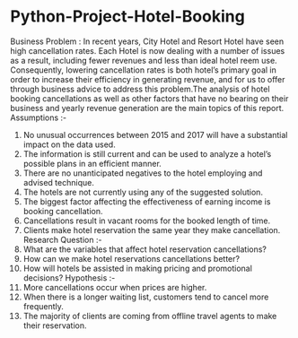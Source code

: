 # Python-Project-Hotel-Booking
Business Problem :
In recent years, City Hotel and Resort Hotel have seen high cancellation rates. Each Hotel is now dealing with a number of issues as a result, including fewer revenues and less than ideal hotel reem use. Consequently, lowering cancellation rates is both hotel’s primary goal in order to increase their efficiency in generating revenue, and for us to offer through business advice to address this problem.The analysis of hotel booking cancellations as well as other factors that have no bearing on their business and yearly revenue generation are the main topics of this report.
Assumptions :-
1.	No unusual occurrences between 2015 and 2017 will have a substantial impact on the data used.
2.	The information is still current and can be used to analyze a hotel’s possible plans in an efficient manner.
3.	There are no unanticipated negatives to the hotel employing and advised technique.
4.	The hotels are not currently using any of the suggested solution.
5.	The biggest factor affecting the effectiveness of earning income is booking cancellation.
6.	Cancellations result in vacant rooms for the booked length of time.
7.	Clients make hotel reservation the same year they make cancellation.
Research Question :-
1.	What are the variables that affect hotel reservation cancellations?
2.	How can we make hotel reservations cancellations better?
3.	How will hotels be assisted in making pricing and promotional decisions?
Hypothesis :-
1.	More cancellations occur when prices are higher.
2.	When there is a longer waiting list, customers tend to cancel more frequently.
3.	The majority of clients are coming from offline travel agents to make their reservation.

